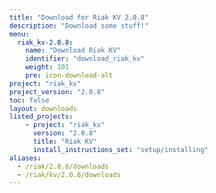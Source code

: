 ```yaml
---
title: "Download for Riak KV 2.0.8"
description: "Download some stuff!"
menu:
  riak_kv-2.0.8:
    name: "Download Riak KV"
    identifier: "download_riak_kv"
    weight: 101
    pre: icon-download-alt
project: "riak_kv"
project_version: "2.0.8"
toc: false
layout: downloads
listed_projects:
    - project: "riak_kv"
      version: "2.0.8"
      title: "Riak KV"
      install_instructions_set: "setup/installing"
aliases:
  - /riak/2.0.8/downloads
  - /riak/kv/2.0.8/downloads
---
```

